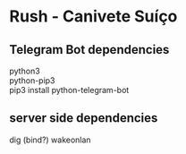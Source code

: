 # Rush - Canivete Suíço

## Telegram Bot dependencies
python3  
python-pip3  
pip3 install python-telegram-bot  

## server side dependencies
dig (bind?)
wakeonlan